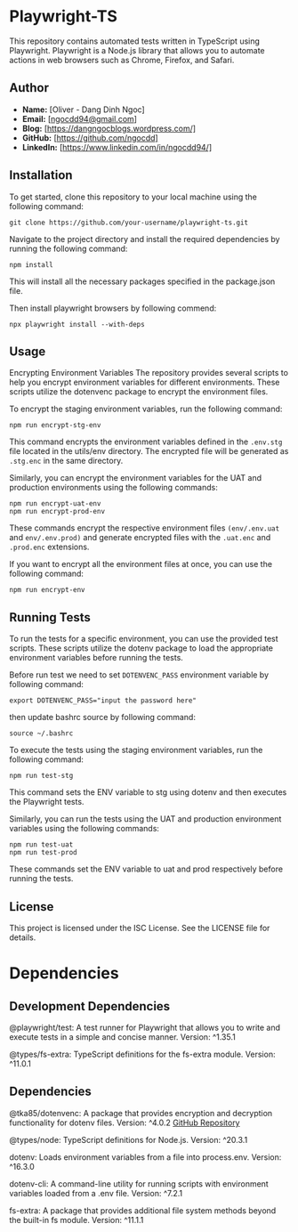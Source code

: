 # Playwright-TS

This repository contains automated tests written in TypeScript using Playwright. Playwright is a Node.js library that allows you to automate actions in web browsers such as Chrome, Firefox, and Safari.

## Author

- **Name:** [Oliver - Dang Dinh Ngoc]
- **Email:** [ngocdd94@gmail.com]
- **Blog:** [https://dangngocblogs.wordpress.com/]
- **GitHub:** [https://github.com/ngocdd]
- **LinkedIn:** [https://www.linkedin.com/in/ngocdd94/]


## Installation
To get started, clone this repository to your local machine using the following command:

```
git clone https://github.com/your-username/playwright-ts.git
```
Navigate to the project directory and install the required dependencies by running the following command:

```
npm install
```
This will install all the necessary packages specified in the package.json file.

Then install playwright browsers by following commend:
```
npx playwright install --with-deps
```

## Usage
Encrypting Environment Variables
The repository provides several scripts to help you encrypt environment variables for different environments. These scripts utilize the dotenvenc package to encrypt the environment files.

To encrypt the staging environment variables, run the following command:

```
npm run encrypt-stg-env
```
This command encrypts the environment variables defined in the `.env.stg` file located in the utils/env directory. The encrypted file will be generated as `.stg.enc` in the same directory.

Similarly, you can encrypt the environment variables for the UAT and production environments using the following commands:

```
npm run encrypt-uat-env
npm run encrypt-prod-env
```
These commands encrypt the respective environment files `(env/.env.uat` and `env/.env.prod)` and generate encrypted files with the `.uat.enc` and `.prod.enc` extensions.

If you want to encrypt all the environment files at once, you can use the following command:

```
npm run encrypt-env
```
## Running Tests
To run the tests for a specific environment, you can use the provided test scripts. These scripts utilize the dotenv package to load the appropriate environment variables before running the tests.

Before run test we need to set `DOTENVENC_PASS` environment variable by following command:
```
export DOTENVENC_PASS="input the password here"
```
then update bashrc source by following command:
```
source ~/.bashrc
```


To execute the tests using the staging environment variables, run the following command:

```
npm run test-stg
```
This command sets the ENV variable to stg using dotenv and then executes the Playwright tests.

Similarly, you can run the tests using the UAT and production environment variables using the following commands:

```
npm run test-uat
npm run test-prod
```
These commands set the ENV variable to uat and prod respectively before running the tests.

## License
This project is licensed under the ISC License. See the LICENSE file for details.

# Dependencies
## Development Dependencies
@playwright/test: A test runner for Playwright that allows you to write and execute tests in a simple and concise manner. Version: ^1.35.1

@types/fs-extra: TypeScript definitions for the fs-extra module. Version: ^11.0.1
## Dependencies
@tka85/dotenvenc: A package that provides encryption and decryption functionality for dotenv files. Version: ^4.0.2 [GitHub Repository](https://github.com/tka85/dotenvenc)

@types/node: TypeScript definitions for Node.js. Version: ^20.3.1

dotenv: Loads environment variables from a file into process.env. Version: ^16.3.0

dotenv-cli: A command-line utility for running scripts with environment variables loaded from a .env file. Version: ^7.2.1

fs-extra: A package that provides additional file system methods beyond the built-in fs module. Version: ^11.1.1